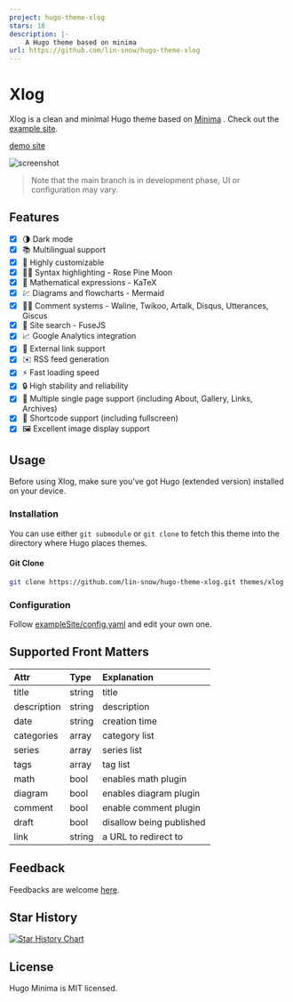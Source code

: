 ```yaml
---
project: hugo-theme-xlog
stars: 18
description: |-
    A Hugo theme based on minima
url: https://github.com/lin-snow/hugo-theme-xlog
---
```


# Xlog

Xlog is a clean and minimal Hugo theme based on [Minima](https://mivinci.github.io/hugo-theme-minima) . Check out the [example site](https://le0.me/hugo-theme-minima/).

[demo site](https://linsnow.cn)

![screenshot](./images/tn.png)

> Note that the main branch is in development phase, UI or configuration may vary.


## Features

- [x] 🌗 Dark mode
- [x] 📚 Multilingual support
- [x] 🎨 Highly customizable
- [x] 🏳️‍🌈 Syntax highlighting - Rose Pine Moon
- [x] 🔢 Mathematical expressions - KaTeX
- [x] 💹 Diagrams and flowcharts - Mermaid
- [x] 🧑‍💻 Comment systems - Waline, Twikoo, Artalk, Disqus, Utterances, Giscus
- [x] 🔎 Site search - FuseJS
- [x] 📈 Google Analytics integration
- [x] 🔗 External link support
- [x] ✉️ RSS feed generation
- [x] ⚡️ Fast loading speed
- [x] 🔒 High stability and reliability
- [x] 📄 Multiple single page support (including About, Gallery, Links, Archives)
- [x] 📜 Shortcode support (including fullscreen)
- [x] 🖼️ Excellent image display support

## Usage

Before using Xlog, make sure you've got Hugo (extended version) installed on your device.

### Installation

You can use either `git submodule` or `git clone` to fetch this theme into the directory where Hugo places themes.

#### Git Clone

```bash
git clone https://github.com/lin-snow/hugo-theme-xlog.git themes/xlog
```


### Configuration

Follow [exampleSite/config.yaml](https://github.com/lin-snow/hugo-theme-xlog/blob/main/exampleSite/config.yaml) and edit your own one.

## Supported Front Matters

| Attr       | Type   | Explanation |
|:----------- |:------ |:------------|
| title       | string | title |
| description | string | description |
| date        | string | creation time |
| categories  | array<string>  | category list |
| series      | array<string>  | series list |
| tags        | array<string>  | tag list |
| math        | bool   | enables math plugin |
| diagram     | bool   | enables diagram plugin |
| comment     | bool   | enable comment plugin |
| draft       | bool   | disallow being published |
| link        | string | a URL to redirect to |

## Feedback

Feedbacks are welcome [here](https://github.com/lin-snow/hugo-theme-xlog/issues).

## Star History

[![Star History Chart](https://api.star-history.com/svg?repos=lin-snow/hugo-theme-xlog&type=Date)](https://star-history.com/#star-history/star-history&Date)

## License

Hugo Minima is MIT licensed.


